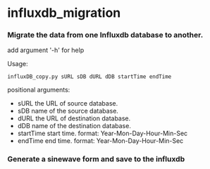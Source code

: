 # influxdb_migration

### Migrate the data from one Influxdb database to another.
add argument '-h' for help

Usage:

```
influxDB_copy.py sURL sDB dURL dDB startTime endTime
```

positional arguments:
  - sURL        the URL of source database.
  - sDB         name of the source database.
  - dURL        the URL of destination database.
  - dDB         name of the destination database.
  - startTime   start time. format: Year-Mon-Day-Hour-Min-Sec
  - endTime     end time. format: Year-Mon-Day-Hour-Min-Sec

### Generate a sinewave form and save to the influxdb
